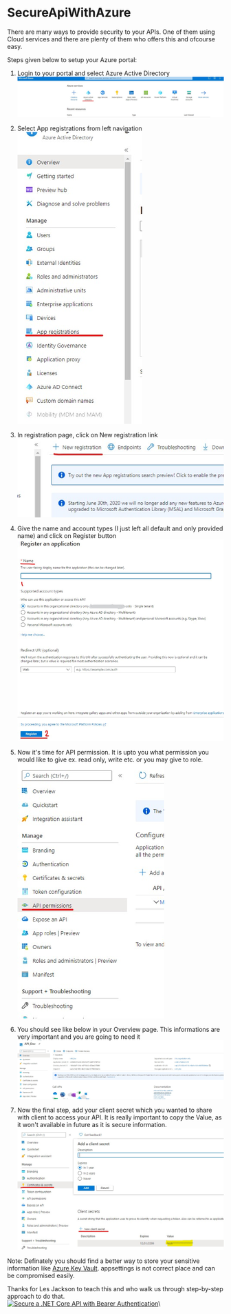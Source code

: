 # SecureApiWithAzure
There are many ways to provide security to your APIs. One of them using Cloud services and there are plenty of them who offers this and ofcourse easy. 

Steps given below to setup your Azure portal:

1. Login to your portal and select Azure Active Directory\
![alt text](https://github.com/rajeesing/SecureApiWithAzure/blob/master/1.jpg)

2. Select App registrations from left navigation\
![alt text](https://github.com/rajeesing/SecureApiWithAzure/blob/master/2.jpg)

3. In registration page, click on New registration link\
![alt text](https://github.com/rajeesing/SecureApiWithAzure/blob/master/3.jpg)

4. Give the name and account types (I just left all default and only provided name) and click on Register button\
![alt text](https://github.com/rajeesing/SecureApiWithAzure/blob/master/4.jpg)

5. Now it's time for API permission. It is upto you what permission you would like to give ex. read only, write etc. or you may give to role.\
![alt text](https://github.com/rajeesing/SecureApiWithAzure/blob/master/5.jpg)

6. You should see like below in your Overview page. This informations are very important and you are going to need it\
![alt text](https://github.com/rajeesing/SecureApiWithAzure/blob/master/6.jpg)

7. Now the final step, add your client secret which you wanted to share with client to access your API. It is really important to copy the Value, as it won't available in future as it is secure information.\
![alt text](https://github.com/rajeesing/SecureApiWithAzure/blob/master/7.jpg)

Note: Definately you should find a better way to store your sensitive information like [Azure Key Vault](https://docs.microsoft.com/en-us/aspnet/core/security/key-vault-configuration). appsettings is not correct place and can be compromised easily. 

Thanks for Les Jackson to teach this and who walk us through step-by-step approach to do that.\
[![Secure a .NET Core API with Bearer Authentication](http://img.youtube.com/vi/3PyUjOmuFic/0.jpg)](https://youtu.be/3PyUjOmuFic)\
